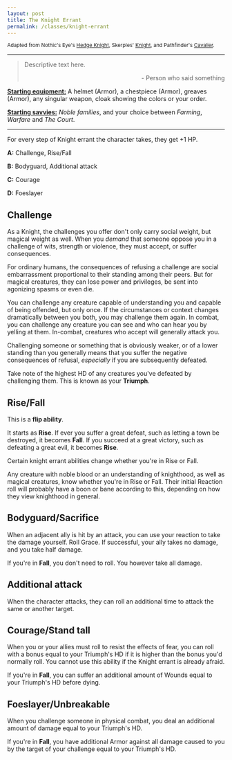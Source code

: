 ```yaml
---
layout: post
title: The Knight Errant
permalink: /classes/knight-errant
---
```

<small>Adapted from Nothic's Eye's [Hedge Knight](https://nothicseye.blogspot.com/2022/08/of-fallen-heroes-i-shall-sing-class.html), Skerples' [Knight](https://coinsandscrolls.blogspot.com/2017/06/osr-class-knights.html), and Pathfinder's [Cavalier](https://www.d20pfsrd.com/classes/base-classes/cavalier/).</small>

***

>Descriptive text here.
>
><p style="text-align: right">- Person who said something</p>

<b><u>Starting equipment:</u></b> A helmet (Armor), a chestpiece (Armor), greaves (Armor), any singular weapon, cloak showing the colors or your order.

<b><u>Starting savvies:</u></b> <i>Noble families</i>, and your choice between <i>Farming</i>, <i>Warfare</i> and <i>The Court</i>.

***

For every step of Knight errant the character takes, they get +1 HP.

<b>A:</b> Challenge, Rise/Fall

<b>B:</b> Bodyguard, Additional attack

<b>C:</b> Courage

<b>D:</b> Foeslayer

## Challenge
As a Knight, the challenges you offer don't only carry social weight, but magical weight as well. When you <i>demand</i> that someone oppose you in a challenge of wits, strength or violence, they must accept, or suffer consequences.

For ordinary humans, the consequences of refusing a challenge are social embarrassment proportional to their standing among their peers. But for magical creatures, they can lose power and privileges, be sent into agonizing spasms or even die.

You can challenge any creature capable of understanding you and capable of being offended, but only once. If the circumstances or context changes dramatically between you both, you may challenge them again. In combat, you can challenge any creature you can see and who can hear you by yelling at them. In-combat, creatures who accept will generally attack you.

Challenging someone or something that is obviously weaker, or of a lower standing than you generally means that you suffer the negative consequences of refusal, <i>especially</i> if you are subsequently defeated.

Take note of the highest HD of any creatures you've defeated by challenging them. This is known as your <b>Triumph</b>.

## Rise/Fall
This is a <b>flip ability</b>.

It starts as <b>Rise</b>. If ever you suffer a great defeat, such as letting a town be destroyed, it becomes <b>Fall</b>. If you succeed at a great victory, such as defeating a great evil, it becomes <b>Rise</b>.

Certain knight errant abilities change whether you're in Rise or Fall.

Any creature with noble blood or an understanding of knighthood, as well as magical creatures, know whether you're in Rise or Fall. Their initial Reaction roll will probably have a boon or bane according to this, depending on how they view knighthood in general.

## Bodyguard/Sacrifice
When an adjacent ally is hit by an attack, you can use your reaction to take the damage yourself. Roll Grace. If successful, your ally takes no damage, and you take half damage.

If you're in <b>Fall</b>, you don't need to roll. You however take all damage.

## Additional attack
When the character attacks, they can roll an additional time to attack the same or another target.

## Courage/Stand tall
When you or your allies must roll to resist the effects of fear, you can roll with a bonus equal to your Triumph's HD if it is higher than the bonus you'd normally roll. You cannot use this ability if the Knight errant is already afraid.

If you're in <b>Fall</b>, you can suffer an additional amount of Wounds equal to your Triumph's HD before dying.

## Foeslayer/Unbreakable
When you challenge someone in physical combat, you deal an additional amount of damage equal to your Triumph's HD.

If you're in <b>Fall</b>, you have additional Armor against all damage caused to you by the target of your challenge equal to your Triumph's HD.
